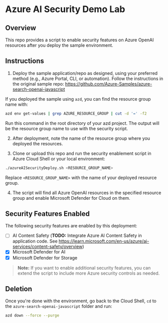 # Azure AI Security Demo Lab

## Overview

This repo provides a script to enable security features on Azure OpenAI resources after you deploy the sample environment.

## Instructions

1. Deploy the sample application/repo as designed, using your preferred method (e.g., Azure Portal, CLI, or automation). Follow the instructions in the original sample repo: https://github.com/Azure-Samples/azure-search-openai-javascript

If you deployed the sample using `azd`, you can find the resource group name with:

```bash
azd env get-values | grep AZURE_RESOURCE_GROUP | cut -d '=' -f2
```

Run this command in the root directory of your azd project. The output will be the resource group name to use with the security script.

2. After deployment, note the name of the resource group where you deployed the resources.

3. Clone or upload this repo and run the security enablement script in Azure Cloud Shell or your local environment:

```sh
./azureAISecurityDeploy.sh <RESOURCE_GROUP_NAME>
```

Replace `<RESOURCE_GROUP_NAME>` with the name of your deployed resource group.

4. The script will find all Azure OpenAI resources in the specified resource group and enable Microsoft Defender for Cloud on them.


## Security Features Enabled

The following security features are enabled by this deployment:

- [ ] AI Content Safety (**TODO:** Integrate Azure AI Content Safety in application code. See https://learn.microsoft.com/en-us/azure/ai-services/content-safety/overview)
- [x] Microsoft Defender for AI
- [x] Microsoft Defender for Storage

> **Note:** If you want to enable additional security features, you can extend the script to include more Azure security controls as needed.

## Deletion

Once you're done with the environment, go back to the Cloud Shell, `cd` to the `azure-search-openai-javascript` folder and run:

```sh
azd down --force --purge
```
